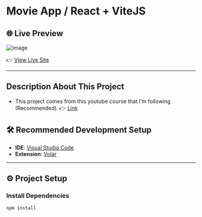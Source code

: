 # Movie App / React + ViteJS

## 🌐 Live Preview

![image](https://github.com/user-attachments/assets/c4443d51-f17e-45a1-bf34-b88ef8a91c66)

👉 [View Live Site](https://elegant-mochi-ee9de2.netlify.app)

---
## Description About This Project
- This project comes from this youtube course that I'm following (Recommended).
👉 [Link]([https://elegant-mochi-ee9de2.netlify.app](https://www.youtube.com/watch?v=8vIDZO_w7lY&t=5722s))

## 🛠️ Recommended Development Setup

- **IDE**: [Visual Studio Code](https://code.visualstudio.com/)
- **Extension**: [Volar](https://marketplace.visualstudio.com/items?itemName=Vue.volar)

---

## ⚙️ Project Setup

### Install Dependencies

```bash
npm install
